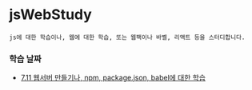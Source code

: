 # jsWebStudy

```
js에 대한 학습이나, 웹에 대한 학습, 또는 웹팩이나 바벨, 리액트 등을 스터디합니다.
```
### 학습 날짜

+ [7.11 웹서버 만들기나, npm, package.json, babel에 대한 학습](./7.11)
